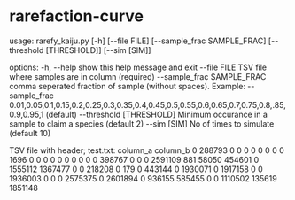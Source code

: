 # rarefaction-curve
usage: rarefy_kaiju.py [-h] [--file FILE] [--sample_frac SAMPLE_FRAC] [--threshold [THRESHOLD]] [--sim [SIM]]

options:
  -h, --help                  show this help message and exit
  --file FILE                 TSV file where samples are in column (required)
  --sample_frac SAMPLE_FRAC   comma seperated fraction of sample (without spaces). Example: --sample_frac 0.01,0.05,0.1,0.15,0.2,0.25,0.3,0.35,0.4,0.45,0.5,0.55,0.6,0.65,0.7,0.75,0.8,.85,0.9,0.95,1 (default)
  --threshold [THRESHOLD]     Minimum occurance in a sample to claim a species (default 2)
  --sim [SIM]                 No of times to simulate (default 10)


TSV file with header; test.txt: 
column_a	column_b
0	288793
0	0
0	0
0	0
0	0
1696	0
0	0
0	0
0	0
0	0
0	398767
0	0
0	2591109
881	58050
454601	0
1555112	1367477
0	0
218208	0
179	0
443144	0
1930071	0
1917158	0
0	1936003
0	0
0	2575375
0	2601894
0	936155
585455	0
0	1110502
135619	1851148
